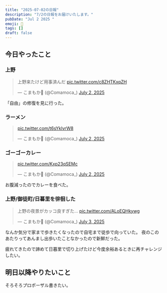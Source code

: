 ```yaml
---
title: "2025-07-02の日報"
description: "7/2の日報をお届けいたします。"
pubDate: "Jul 2 2025 "
emoji: 🦊
tags: []
draft: false
---
```


## 今日やったこと

### 上野

<blockquote class="twitter-tweet"><p lang="ja" dir="ltr">上野来たけど用事済んだ <a href="https://t.co/c8ZHTKxqZH">pic.twitter.com/c8ZHTKxqZH</a></p>&mdash; こまもか🦊 (@Comamoca_) <a href="https://twitter.com/Comamoca_/status/1940367693628203027?ref_src=twsrc%5Etfw">July 2, 2025</a></blockquote> <script async src="https://platform.twitter.com/widgets.js" charset="utf-8"></script>

「自由」の修復を見に行った。

### ラーメン

<blockquote class="twitter-tweet"><p lang="zxx" dir="ltr"><a href="https://t.co/t6sYklvrW8">pic.twitter.com/t6sYklvrW8</a></p>&mdash; こまもか🦊 (@Comamoca_) <a href="https://twitter.com/Comamoca_/status/1940378567717835018?ref_src=twsrc%5Etfw">July 2, 2025</a></blockquote> <script async src="https://platform.twitter.com/widgets.js" charset="utf-8"></script>

### ゴーゴーカレー

<blockquote class="twitter-tweet"><p lang="zxx" dir="ltr"><a href="https://t.co/Kxp23qSEMc">pic.twitter.com/Kxp23qSEMc</a></p>&mdash; こまもか🦊 (@Comamoca_) <a href="https://twitter.com/Comamoca_/status/1940381102050525686?ref_src=twsrc%5Etfw">July 2, 2025</a></blockquote> <script async src="https://platform.twitter.com/widgets.js" charset="utf-8"></script>

お腹減ったのでカレーを食べた。

### 上野/御徒町/日暮里を徘徊した

<blockquote class="twitter-tweet"><p lang="ja" dir="ltr">上野の夜景がカッコ良すぎた… <a href="https://t.co/ALoEQHkywg">pic.twitter.com/ALoEQHkywg</a></p>&mdash; こまもか🦊 (@Comamoca_) <a href="https://twitter.com/Comamoca_/status/1940570247230378466?ref_src=twsrc%5Etfw">July 3, 2025</a></blockquote> <script async src="https://platform.twitter.com/widgets.js" charset="utf-8"></script>

なんか気分で家まで歩きたくなったので自宅まで徒歩で向っていた。
夜のこのあたりってあんまし出歩いたことなかったので新鮮だった。

疲れてきたので諦めて日暮里で切り上げたけど今度余裕あるときに再チャレンジしたい。

## 明日以降やりたいこと

そろそろプロポーザル書きたい。
